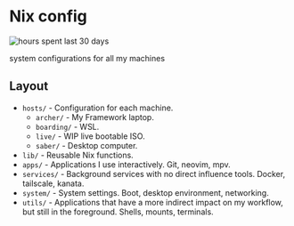 # Nix config

![hours spent last 30 days](https://waka.colorman.me/api/badge/colorman/interval:30_days/project:nixcfg?label=last%2030d)

system configurations for all my machines

## Layout

- `hosts/` - Configuration for each machine.
  - `archer/` - My Framework laptop.
  - `boarding/` - WSL.
  - `live/` - WIP live bootable ISO.
  - `saber/` - Desktop computer.
- `lib/` - Reusable Nix functions.
- `apps/` - Applications I use interactively. Git, neovim, mpv.
- `services/` - Background services with no direct influence tools. Docker,
  tailscale, kanata.
- `system/` - System settings. Boot, desktop environment, networking.
- `utils/` - Applications that have a more indirect impact on my workflow, but
  still in the foreground. Shells, mounts, terminals.
